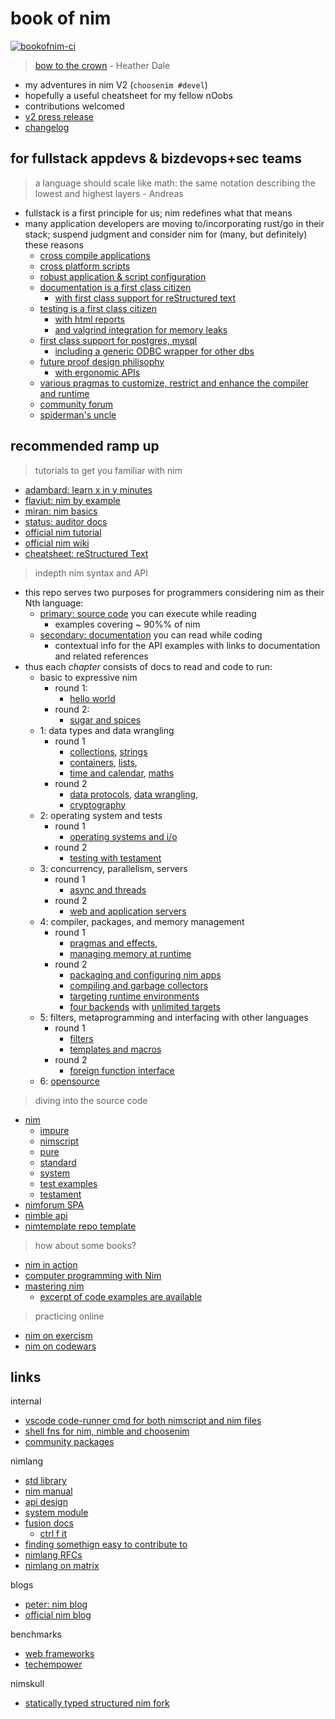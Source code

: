 # book of nim

[![bookofnim-ci](https://github.com/noahehall/nim/actions/workflows/ci.yaml/badge.svg?branch=develop)](https://github.com/noahehall/nim/actions/workflows/ci.yaml)

> [bow to the crown](https://www.youtube.com/watch?v=AEtxGOjKx5c) - Heather Dale

- my adventures in nim V2 (`choosenim #devel`)
- hopefully a useful cheatsheet for my fellow nOobs
- contributions welcomed
- [v2 press release](https://nim-lang.org/blog/2022/12/21/version-20-rc.html)
- [changelog](https://github.com/nim-lang/Nim/blob/9ba07edb2ec7fcdd628cfa7155c4853160ebd5c3/changelog.md)

## for fullstack appdevs & bizdevops+sec teams

> a language should scale like math: the same notation describing the lowest and highest layers - Andreas

- fullstack is a first principle for us; nim redefines what that means
- many application developers are moving to/incorporating rust/go in their stack; suspend judgment and consider nim for (many, but definitely) these reasons
  - [cross compile applications](https://nim-lang.org/docs/nimc.html#crossminuscompilation)
  - [cross platform scripts](https://nim-lang.org/docs/nims.html#benefits)
  - [robust application & script configuration](https://nim-lang.org/docs/parsecfg.html)
  - [documentation is a first class citizen](https://nim-lang.org/docs/docgen.html)
    - [with first class support for reStructured text](https://docutils.sourceforge.io/docs/user/rst/quickref.html)
  - [testing is a first class citizen](https://nim-lang.github.io/Nim/testament.html)
    - [with html reports](https://noahehall.github.io/nim/htmldocs/testresults.html)
    - [and valgrind integration for memory leaks](https://valgrind.org/)
  - [first class support for postgres, mysql](https://nim-lang.org/docs/lib.html#impure-libraries-database-support)
    - [including a generic ODBC wrapper for other dbs](https://nim-lang.org/docs/db_odbc.html)
  - [future proof design philisophy](https://www.youtube.com/watch?v=aDi50K_Id_k)
    - [with ergonomic APIs](https://nim-lang.org/docs/apis.html)
  - [various pragmas to customize, restrict and enhance the compiler and runtime](https://nim-lang.github.io/Nim/manual.html#pragmas)
  - [community forum](https://forum.nim-lang.org/)
  - [spiderman's uncle](https://nim-lang.org/docs/tut3.html)

## recommended ramp up

> tutorials to get you familiar with nim

- [adambard: learn x in y minutes](https://learnxinyminutes.com/docs/nim/)
- [flaviut: nim by example](https://nim-by-example.github.io/)
- [miran: nim basics](https://narimiran.github.io/nim-basics/)
- [status: auditor docs](https://status-im.github.io/nim-style-guide/00_introduction.html)
- [official nim tutorial](https://nim-lang.org/docs/tut1.html)
- [official nim wiki](https://github.com/nim-lang/Nim/wiki)
- [cheatsheet: reStructured Text](https://docutils.sourceforge.io/docs/user/rst/quickref.html)

> indepth nim syntax and API

- this repo serves two purposes for programmers considering nim as their Nth language:
  - [primary: source code](/src/bookofnim.nim) you can execute while reading
    - examples covering ~ 90%% of nim
  - [secondary: documentation](https://noahehall.github.io/nim/htmldocs/bookofnim.html) you can read while coding
    - contextual info for the API examples with links to documentation and related references
- thus each _chapter_ consists of docs to read and code to run:
  - basic to expressive nim
    - round 1:
      - [hello world](/src/bookofnim/helloworld/helloworld.nim)
    - round 2:
      - [sugar and spices](/src/bookofnim/deepdives/sugar.nim)
  - 1: data types and data wrangling
    - round 1
      - [collections](/src/bookofnim/deepdives/collections.nim), [strings](/src/bookofnim/deepdives/strings.nim)
      - [containers](/src/bookofnim/deepdives/containers.nim), [lists](/src/bookofnim/deepdives/lists.nim),
      - [time and calendar](/src/bookofnim/deepdives/datetime.nim), [maths](/src/bookofnim/deepdives/maths.nim)
    - round 2
      - [data protocols](/src/bookofnim/deepdives/data.nim), [data wrangling](/src/bookofnim/deepdives/dataWrangling.nim),
      - [cryptography](/src/bookofnim/deepdives/crypto.nim)
  - 2: operating system and tests
    - round 1
      - [operating systems and i/o](/src/bookofnim/deepdives/osIo.nim)
    - round 2
      - [testing with testament](/src/bookofnim/deepdives/tests.nim)
  - 3: concurrency, parallelism, servers
    - round 1
      - [async and threads](/src/bookofnim/deepdives/asyncPar.nim)
    - round 2
      - [web and application servers](/src/bookofnim/deepdives/servers.nim)
  - 4: compiler, packages, and memory management
    - round 1
      - [pragmas and effects](/src/bookofnim/deepdives/pragmasEffects.nim),
      - [managing memory at runtime](src/bookofnim/deepdives/memoryRuntime.nim)
    - round 2
      - [packaging and configuring nim apps](/src/bookofnim/deepdives/packaging.nim)
      - [compiling and garbage collectors](/src/bookofnim/deepdives/memoryCompiler.nim)
      - [targeting runtime environments](/src/bookofnim/deepdives/targeting.nim)
      - [four backends](/src/bookofnim/backends) with [unlimited targets](/src/bookofnim/backends/targets/)
  - 5: filters, metaprogramming and interfacing with other languages
    - round 1
      - [filters](/src/bookofnim/deepdives/filters.nim)
      - [templates and macros](/src/bookofnim/deepdives/templateMacros.nim)
    - round 2
      - [foreign function interface](/src/bookofnim/deepdives/ffi.nim)
  - 6: [opensource](/src/bookofnim/opensource/opensource.nim)

> diving into the source code

- [nim](https://github.com/nim-lang/Nim/tree/devel/lib)
  - [impure](https://github.com/nim-lang/Nim/tree/devel/lib/impure)
  - [nimscript](https://github.com/nim-lang/Nim/blob/devel/lib/system/nimscript.nim)
  - [pure](https://github.com/nim-lang/Nim/tree/devel/lib/pure)
  - [standard](https://github.com/nim-lang/Nim/tree/devel/lib/std)
  - [system](https://github.com/nim-lang/Nim/blob/devel/lib/system.nim#L1)
  - [test examples](https://github.com/nim-lang/Nim/tree/devel/tests)
  - [testament](https://github.com/nim-lang/Nim/tree/devel/testament)
- [nimforum SPA](https://github.com/nim-lang/nimforum/tree/master/src)
- [nimble api](https://github.com/nim-lang/nimble/blob/master/src/nimblepkg/nimscriptapi.nim)
- [nimtemplate repo template](https://github.com/treeform/nimtemplate/tree/master/src)

> how about some books?

- [nim in action](https://www.manning.com/books/nim-in-action)
- [computer programming with Nim](https://ssalewski.de/nimprogramming.html)
- [mastering nim](https://nim-lang.org/blog/2022/06/29/mastering-nim.html)
  - [excerpt of code examples are available](https://github.com/Araq/mastering_nim/tree/master)

> practicing online

- [ nim on exercism](https://exercism.org/tracks/nim)
- [nim on codewars](https://www.codewars.com/kata/search/nim)

## links

internal

- [vscode code-runner cmd for both nimscript and nim files](https://github.com/noahehall/theBookOfNoah/blob/master/vscode.settings.jsonc)
- [shell fns for nim, nimble and choosenim](https://github.com/noahehall/theBookOfNoah/blob/master/linux/bash_cli_fns/nimlang.sh)
- [community packages](./community/README.md)

nimlang

- [std library](https://nim-lang.org/docs/lib.html)
- [nim manual](https://nim-lang.org/docs/manual.html)
- [api design](https://nim-lang.org/docs/apis.html)
- [system module](https://nim-lang.org/docs/system.html)
- [fusion docs](https://github.com/nim-lang/fusion)
  - [ctrl f it](https://nim-lang.github.io/fusion/theindex.html)
- [finding somethign easy to contribute to](https://forum.nim-lang.org/t/9956)
- [nimlang RFCs](https://github.com/nim-lang/RFCs)
- [nimlang on matrix](https://matrix.to/#/!ZmWXggMgfkKpcLbQkB:matrix.org?via=matrix.org)

blogs

- [peter: nim blog](https://peterme.net/tags/nim.html)
- [official nim blog](https://nim-lang.org/blog.html)

benchmarks

- [web frameworks](https://web-frameworks-benchmark.netlify.app/result)
- [techempower](https://www.techempower.com/benchmarks/#section=data-r21&hw=ph&test=json)

nimskull

- [statically typed structured nim fork](https://github.com/nim-works/nimskull)
